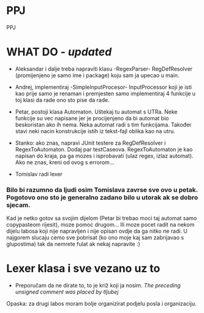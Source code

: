 PPJ
===

PPJ

# WHAT DO - _updated_

- Aleksandar
 i dalje treba napraviti klasu -RegexParser- RegDefResolver (promijenjeno je samo ime i package) koju sam ja upecao u main.
  
- Andrej, implementiraj -SimpleInputProcesor- InputProcessor 
koji je isti kao prije 
samo je renaman i premjesten 
samo implementiraj 4 funkcije u toj klasi 
da rade ono sto pise da rade.

- Petar, postoji klasa Automaton. 
Uštekaj tu automat s UTRa. 
Neke funkcije su vec napisane 
jer je procijenjeno da bi automat bio beskoristan ako ih nema. 
Neka automat radi s tim funkcijama. 
Također stavi neki nacin konstrukcije istih iz tekst-fajl oblika kao na utru. 

- Stanko: 
ako znas, napravi JUnit testere 
za RegDefResolver i RegexToAutomaton. 
Dodaj par testCaseova. 
RegexToAutomaton je kao napisan do kraja, 
pa ga mozes i isprobavati (ulaz regex, izlaz automat). 
Ako ne znas, kreni od ovog s errorom...

- Tomislav radi lexer

### Bilo bi razumno da ljudi osim Tomislava zavrse sve ovo u petak. Pogotovo ono sto je generalno zadano bilo u utorak ak se dobro sjecam. 

Kad je netko gotov sa svojim dijelom (Petar bi trebao moci taj automat samo copypasteom rijesit), moze pomoc drugom...
Ili moze pocet radit na nekom dijelu labosa koji nije napravljen i nije opisan ovdje da ga nitko ne radi. U najgorem slucaju cemo sve pobrisat (ko ono moje kaj sam zabrijavao s glupostima) tak da nemrete fulat ak nekaj napravite :) 

# Lexer klasa i sve vezano uz to
- Preporučam da ne dirate to, to je križ koji ja nosim. _The preceding unsigned comment was placed by tljubej_

Opaska: za drugi labos moram bolje organizirat podjelu posla i organizaciju.
